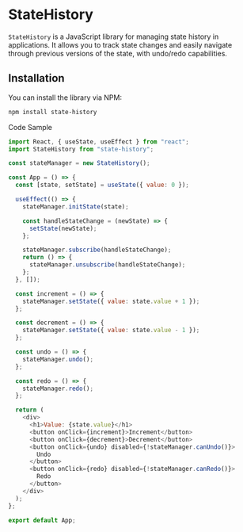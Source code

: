# StateHistory

`StateHistory` is a JavaScript library for managing state history in applications. It allows you to track state changes and easily navigate through previous versions of the state, with undo/redo capabilities.

## Installation

You can install the library via NPM:

```sh
npm install state-history
```

Code Sample

```js
import React, { useState, useEffect } from "react";
import StateHistory from "state-history";

const stateManager = new StateHistory();

const App = () => {
  const [state, setState] = useState({ value: 0 });

  useEffect(() => {
    stateManager.initState(state);

    const handleStateChange = (newState) => {
      setState(newState);
    };

    stateManager.subscribe(handleStateChange);
    return () => {
      stateManager.unsubscribe(handleStateChange);
    };
  }, []);

  const increment = () => {
    stateManager.setState({ value: state.value + 1 });
  };

  const decrement = () => {
    stateManager.setState({ value: state.value - 1 });
  };

  const undo = () => {
    stateManager.undo();
  };

  const redo = () => {
    stateManager.redo();
  };

  return (
    <div>
      <h1>Value: {state.value}</h1>
      <button onClick={increment}>Increment</button>
      <button onClick={decrement}>Decrement</button>
      <button onClick={undo} disabled={!stateManager.canUndo()}>
        Undo
      </button>
      <button onClick={redo} disabled={!stateManager.canRedo()}>
        Redo
      </button>
    </div>
  );
};

export default App;
```
